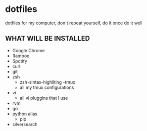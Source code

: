 # dotfiles
dotfiles for my computer, don't repeat yourself, do it once do it well

## WHAT WILL BE INSTALLED

  - Google Chrome
  - Rambox
  - Spotify
  - curl
  - git
  - zsh
    - zsh-sintax-highliting
 -tmux
    - all my tmux configurations
  - vi
    - all vi pluggins that I use
  - rvm
  - go
  - python alias
    - pip
  - silversearch

